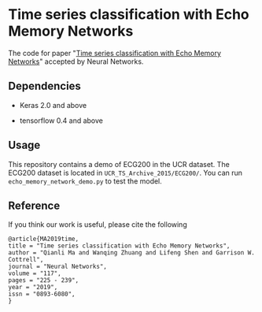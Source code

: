 # Time series classification with Echo Memory Networks
The code for paper "[Time series classification with Echo Memory Networks](https://www.sciencedirect.com/science/article/pii/S0893608019301406)" accepted by Neural Networks.


## Dependencies

- Keras 2.0 and above

- tensorflow 0.4 and above


## Usage
This repository contains a demo of ECG200 in the UCR dataset.  The ECG200 dataset is located in `UCR_TS_Archive_2015/ECG200/`. You can run `echo_memory_network_demo.py` to test the model.


## Reference

If you think our work is useful, please cite the following

```
@article{MA2019time,
title = "Time series classification with Echo Memory Networks",
author = "Qianli Ma and Wanqing Zhuang and Lifeng Shen and Garrison W. Cottrell",
journal = "Neural Networks",
volume = "117",
pages = "225 - 239",
year = "2019",
issn = "0893-6080",
}
```

